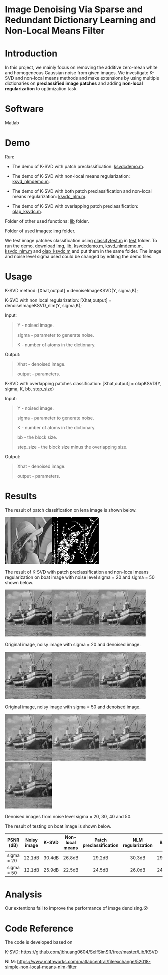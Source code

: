 # Image Denoising Via Sparse and Redundant Dictionary Learning and Non-Local Means Filter

# Introduction

In this project, we mainly focus on removing the additive zero-mean white and homogeneous Gaussian noise from given images. We investigate K-SVD and non-local means methods and make extensions by using multiple dictionaries on **preclassified image patches** and adding **non-local regularization** to optimization task.

# Software
Matlab

# Demo
Run:

* The demo of K-SVD with patch preclassification: [ksvdcdemo.m](./ksvdcdemo.m). 
  
* The demo of K-SVD with non-local means regularization: [ksvd_nlmdemo.m](./ksvd_nlmdemo.m). 

* The demo of K-SVD with both patch preclassification and non-local means regularization: [ksvdc_nlm.m](./ksvd_nlmdemo.m).

* The demo of K-SVD with overlapping patch preclassification: [olap_ksvdc.m](./olap_ksvdcdemo.m).

Folder of other used functions: [lib](./lib) folder.

Folder of used images: [img](./img) folder.

We test image patches classification using [classifytest.m](./test/classifytest.m) in [test](./test) folder. To run the demo, download [img](./img), [lib](./lib), [ksvdcdemo.m](./ksvdcdemo.m), [ksvd_nlmdemo.m](./ksvd_nlmdemo.m), [ksvdc_nlm.m](./ksvd_nlmdemo.m) and [olap_ksvdc.m](./olap_ksvdcdemo.m) and put them in the same folder. The image and noise level sigma used could be changed by editing the demo files.

# Usage

K-SVD method:
[Xhat,output] = denoiseImageKSVD(Y, sigma,K);

K-SVD with non local regularization:
[Xhat,output] = denoiseImageKSVD_nlm(Y, sigma,K);

Input:
> Y - noised image.
> 
> sigma - parameter to generate noise.
> 
> K - number of atoms in the dictionary.

Output:
> Xhat - denoised image.
> 
> output - parameters.


K-SVD with overlapping patches classification:
[Xhat,output] = olapKSVD(Y, sigma, K, bb, step_size)

Input:
> Y - noised image.
> 
> sigma - parameter to generate noise.
> 
> K - number of atoms in the dictionary.
> 
> bb - the block size.
> 
> step_size - the block size minus the overlapping size.

Output:
> Xhat - denoised image.
> 
> output - parameters.


# Results

The result of patch classification on lena image is shown below.

<img width="150" height="150" src="./img/lena.png"><img width="150" height="150" src="./result/lena_block.jpg">

The result of K-SVD with patch preclassification and non-local means regularization on boat image with noise level sigma = 20 and sigma = 50 shown below.

<img width="150" height="150" src="./img/boat.png"><img width="150" height="150" src="./result/boat_noise20.jpg"><img width="150" height="150" src="./result/ksvdc_nlm20.jpg">

Original image, noisy image with sigma = 20 and denoised image.

<img width="150" height="150" src="./img/boat.png"><img width="150" height="150" src="./result/boat_noise50.jpg"><img width="150" height="150" src="./result/ksvdc_nlm50.jpg">

Original image, noisy image with sigma = 50 and denoised image.

<img width="150" height="150" src="./result/olap20-[30.212479].png"><img width="150" height="150" src="./result/olap30-[28.362709].png"><img width="150" height="150" src="./result/olap40-[27.052391].png"><img width="150" height="150" src="./result/olap50-[25.906834].png">

Denoised images from noise level sigma = 20, 30, 40 and 50.

The result of testing on boat image is shown below.

| PSNR (dB) | Noisy image | K-SVD |Non-local means |Patch preclassification| NLM regularization| Both| OLAPK-SVD
| ------------- | :-------------: | :-------------: | :-------------: | :------------: | :-------------: | :-------------: | :-------------: |
| sigma = 20 |22.1dB  | 30.4dB | 26.8dB | 29.2dB| 30.3dB| 29.3dB| 30.2dB |
| sigma = 50 |12.1dB  | 25.9dB | 22.5dB | 24.5dB| 26.0dB| 24.5dB| 25.9dB |

# Analysis

Our extentions fail to improve the performance of image denoising.:cold_sweat:


# Code Reference
The code is developed based on 

K-SVD: https://github.com/jbhuang0604/SelfSimSR/tree/master/Lib/KSVD

NLM: https://www.mathworks.com/matlabcentral/fileexchange/52018-simple-non-local-means-nlm-filter

